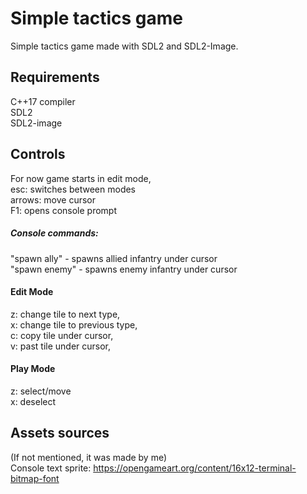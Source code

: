 # Simple tactics game
Simple tactics game made with SDL2 and SDL2-Image.

## Requirements
C++17 compiler  
SDL2  
SDL2-image  

## Controls
For now game starts in edit mode,  
esc: switches between modes  
arrows: move cursor  
F1: opens console prompt  

##### Console commands:
"spawn ally" - spawns allied infantry under cursor  
"spawn enemy" - spawns enemy infantry under cursor  

#### Edit Mode 
z: change tile to next type,  
x: change tile to previous type,  
c: copy tile under cursor,  
v: past tile under cursor,  

#### Play Mode
z: select/move  
x: deselect  

## Assets sources
(If not mentioned, it was made by me)\
Console text sprite: https://opengameart.org/content/16x12-terminal-bitmap-font  
